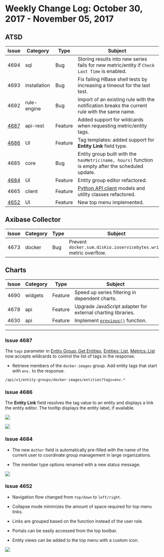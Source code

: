 # Weekly Change Log: October 30, 2017 - November 05, 2017

## ATSD

| Issue| Category    | Type    | Subject              |
|------|-------------|---------|----------------------|
| 4694 | sql | Bug | Storing results into new series fails for new metric/entity if `Check Last Time` is enabled. |
| 4693 | installation | Bug | Fix failing HBase shell tests by increasing a timeout for the last test. |
| 4692 | rule-engine| Bug | Import of an existing rule with the notification breaks the current rule with the same name. |
| [4687](#issue-4687) | api-rest | Feature | Added support for wildcards when requesting metric/entity tags. |
| [4686](#issue-4686) |UI| Feature | Tag templates: added support for **Entity Link** field type. |
| 4685 | core | Bug | Entity group built with the `hasMetric(name, hours)` function is empty after the scheduled update. |
| [4684](#issue-4684) |UI| Feature | Entity group editor refactored. |
| 4665 | client | Feature | [Python API client](https://github.com/axibase/atsd-api-python) models and utility classes refactored. |
| [4652](#issue-4652) |UI| Feature | New top menu implemented. |

## Axibase Collector

| Issue| Category    | Type    | Subject              |
|------|-------------|---------|----------------------|
| 4673 | docker | Bug | Prevent `docker.sum.diskio.ioservicebytes.write` metric overflow. |

## Charts

| Issue| Category    | Type    | Subject              |
|------|-------------|---------|----------------------|
| 4690 | widgets | Feature | Speed up series filtering in dependent charts. |
| 4678 | api | Feature | Upgrade JavaScript adapter for external charting libraries. |
| 4630 | api | Feature | Implement [`previous()`](https://github.com/axibase/charts/blob/master/syntax/functions.md#previous) function. |

---

### Issue 4687

The `tags` parameter in [Entity Group: Get Entities](../../api/meta/entity-group/get-entities.md#query-parameters), [Entities: List](../../api/meta/entity/list.md#query-parameters), [Metrics: List](../../api/meta/metric/list.md#query-parameters) now accepts wildcards to control the list of tags in the response.

* Retrieve members of the `docker-images` group. Add entity tags that start with `env.` to the response.

```ls
/api/v1/entity-groups/docker-images/entities?tags=env.*
```

### Issue 4686

The **Entity Link** field resolves the tag value to an entity and displays a link the entity editor. The tooltip displays the entity label, if available.

![](./Images/entity-link.png)

![](./Images/editor-entity-link.png)

### Issue 4684

* The new `Author` field is automatically pre-filled with the name of the current user to coordinate group management in large organizations.

* The member type options renamed with a new status message.

![](./Images/entity-group-editor.png)

### Issue 4652

* Navigation flow changed from `top/down` to `left/right`.

* Collapse mode minimizes the amount of space required for top menu links.

* Links are grouped based on the function instead of the user role.

* Portals can be easily accessed from the top toolbar.

* Entity views can be added to the top menu with a custom icon.

 ![](./Images/top-menu-portal.png)
